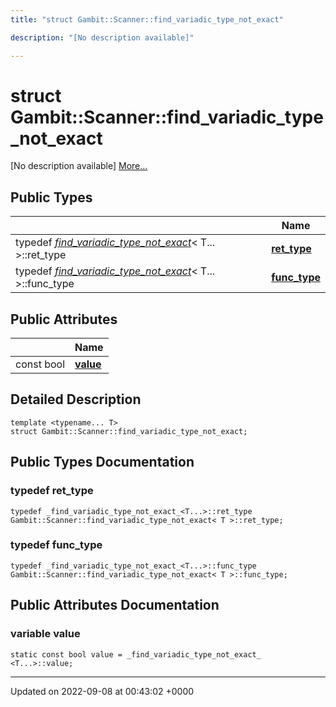 ```yaml
---
title: "struct Gambit::Scanner::find_variadic_type_not_exact"

description: "[No description available]"

---
```


# struct Gambit::Scanner::find_variadic_type_not_exact



[No description available] [More...](#detailed-description)

## Public Types

|                | Name           |
| -------------- | -------------- |
| typedef [_find_variadic_type_not_exact_](/documentation/code/classes/structgambit_1_1scanner_1_1__find__variadic__type__not__exact__/)< T... >::ret_type | **[ret_type](/documentation/code/classes/structgambit_1_1scanner_1_1find__variadic__type__not__exact/#typedef-ret-type)**  |
| typedef [_find_variadic_type_not_exact_](/documentation/code/classes/structgambit_1_1scanner_1_1__find__variadic__type__not__exact__/)< T... >::func_type | **[func_type](/documentation/code/classes/structgambit_1_1scanner_1_1find__variadic__type__not__exact/#typedef-func-type)**  |

## Public Attributes

|                | Name           |
| -------------- | -------------- |
| const bool | **[value](/documentation/code/classes/structgambit_1_1scanner_1_1find__variadic__type__not__exact/#variable-value)**  |

## Detailed Description

```
template <typename... T>
struct Gambit::Scanner::find_variadic_type_not_exact;
```

## Public Types Documentation

### typedef ret_type

```
typedef _find_variadic_type_not_exact_<T...>::ret_type Gambit::Scanner::find_variadic_type_not_exact< T >::ret_type;
```


### typedef func_type

```
typedef _find_variadic_type_not_exact_<T...>::func_type Gambit::Scanner::find_variadic_type_not_exact< T >::func_type;
```


## Public Attributes Documentation

### variable value

```
static const bool value = _find_variadic_type_not_exact_ <T...>::value;
```


-------------------------------

Updated on 2022-09-08 at 00:43:02 +0000
